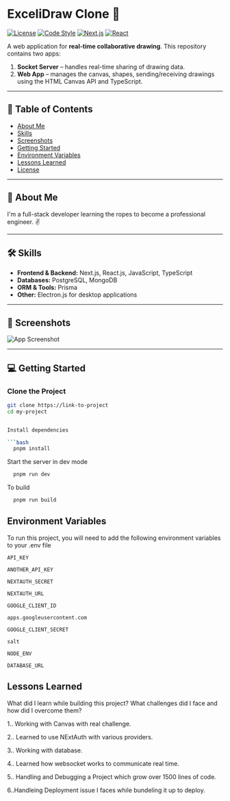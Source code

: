 # ExceliDraw Clone 🎨

[![License](https://img.shields.io/badge/License-MIT-blue.svg)](LICENSE) 
[![Code Style](https://img.shields.io/badge/code_style-Prettier-ff69b4.svg)](https://prettier.io/) 
[![Next.js](https://img.shields.io/badge/Next.js-13-blue)](https://nextjs.org/) 
[![React](https://img.shields.io/badge/React-18-blue)](https://reactjs.org/) 

A web application for **real-time collaborative drawing**. This repository contains two apps:  

1. **Socket Server** – handles real-time sharing of drawing data.  
2. **Web App** – manages the canvas, shapes, sending/receiving drawings using the HTML Canvas API and TypeScript.  

---

## 📖 Table of Contents

- [About Me](#-about-me)  
- [Skills](#-skills)  
- [Screenshots](#-screenshots)  
- [Getting Started](#-getting-started)  
- [Environment Variables](#-environment-variables)  
- [Lessons Learned](#-lessons-learned)  
- [License](#-license)  

---

## 🚀 About Me

I'm a full-stack developer learning the ropes to become a professional engineer. ✌️  

---

## 🛠 Skills

- **Frontend & Backend:** Next.js, React.js, JavaScript, TypeScript  
- **Databases:** PostgreSQL, MongoDB  
- **ORM & Tools:** Prisma  
- **Other:** Electron.js for desktop applications  

---

## 📸 Screenshots

![App Screenshot](https://drive.google.com/file/d/1ubvltbo7GlW8xflYMCsFPb0RNcqg4LrE/view?usp=sharing)  

---

## 💻 Getting Started

### Clone the Project

```bash
git clone https://link-to-project
cd my-project


Install dependencies

```bash
  pnpm install
```

Start the server in dev mode

```bash
  pnpm run dev
```
To build

```bash
  pnpm run build
```


## Environment Variables

To run this project, you will need to add the following environment variables to your .env file

`API_KEY`

`ANOTHER_API_KEY`

`NEXTAUTH_SECRET`

`NEXTAUTH_URL`

`GOOGLE_CLIENT_ID`

`apps.googleusercontent.com`

`GOOGLE_CLIENT_SECRET`

`salt`

`NODE_ENV`

`DATABASE_URL`

## Lessons Learned

What did I learn while building this project? What challenges did I face and how did I overcome them?

1.. Working with Canvas with real challenge.

2.. Learned to use NExtAuth with various providers.

3.. Working with database.

4.. Learned how websocket works to communicate real time.

5.. Handling and Debugging a Project which grow over 1500 lines of code.

6..Handleing Deployment issue I faces while bundeling it up to deploy.
